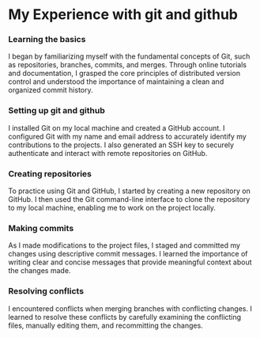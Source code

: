 <h1>My Experience with git and github</h1>
<h3>Learning the basics</h3>
<p> I began by familiarizing myself with the fundamental concepts of Git, such as repositories, branches, commits, and merges. Through online tutorials and documentation, I grasped the core principles of distributed version control and understood the importance of maintaining a clean and organized commit history.</p>
<h3>Setting up git and github</h3>
<p>I installed Git on my local machine and created a GitHub account. I configured Git with my name and email address to accurately identify my contributions to the projects. I also generated an SSH key to securely authenticate and interact with remote repositories on GitHub.</p>
<h3>Creating repositories</h3>
<p>To practice using Git and GitHub, I started by creating a new repository on GitHub. I then used the Git command-line interface to clone the repository to my local machine, enabling me to work on the project locally.</p>
<h3>Making commits</h3>
<p>As I made modifications to the project files, I staged and committed my changes using descriptive commit messages. I learned the importance of writing clear and concise messages that provide meaningful context about the changes made.</p>
<h3>Resolving conflicts</h3>
<p>I encountered conflicts when merging branches with conflicting changes. I learned to resolve these conflicts by carefully examining the conflicting files, manually editing them, and recommitting the changes.</p>